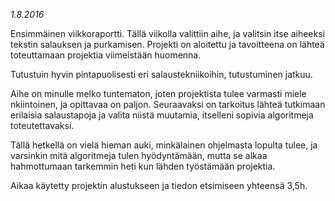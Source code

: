*1.8.2016*

Ensimmäinen viikkoraportti. Tällä viikolla valittiin aihe, ja valitsin itse 
aiheeksi tekstin salauksen ja purkamisen. Projekti on aloitettu ja tavoitteena on lähteä
toteuttamaan projektia viimeistään huomenna.

Tutustuin hyvin pintapuolisesti eri salaustekniikoihin, tutustuminen jatkuu.

Aihe on minulle melko tuntematon, joten projektista tulee varmasti miele nkiintoinen, ja opittavaa on paljon.
Seuraavaksi on tarkoitus lähteä tutkimaan erilaisia salaustapoja ja valita niistä muutamia, itselleni sopivia algoritmeja toteutettavaksi.

Tällä hetkellä on vielä hieman auki, minkälainen ohjelmasta lopulta tulee, ja varsinkin mitä algoritmeja tulen hyödyntämään, mutta se alkaa hahmottumaan tarkemmin heti kun lähden työstämään projektia.


Aikaa käytetty projektin alustukseen ja tiedon etsimiseen yhteensä 3,5h.
